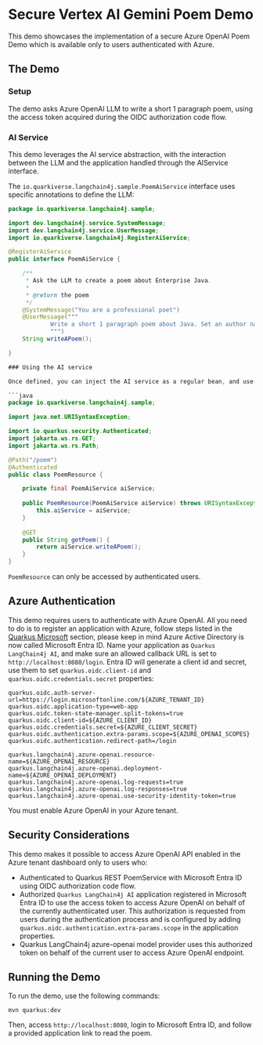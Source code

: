 # Secure Vertex AI Gemini Poem Demo

This demo showcases the implementation of a secure Azure OpenAI Poem Demo which is available only to users authenticated with Azure.

## The Demo

### Setup

The demo asks Azure OpenAI LLM to write a short 1 paragraph poem, using the access token acquired during the OIDC authorization code flow.

### AI Service

This demo leverages the AI service abstraction, with the interaction between the LLM and the application handled through the AIService interface.

The `io.quarkiverse.langchain4j.sample.PoemAiService` interface uses specific annotations to define the LLM:

```java
package io.quarkiverse.langchain4j.sample;

import dev.langchain4j.service.SystemMessage;
import dev.langchain4j.service.UserMessage;
import io.quarkiverse.langchain4j.RegisterAiService;

@RegisterAiService
public interface PoemAiService {

    /**
     * Ask the LLM to create a poem about Enterprise Java.
     *
     * @return the poem
     */
    @SystemMessage("You are a professional poet")
    @UserMessage("""
            Write a short 1 paragraph poem about Java. Set an author name to the model name which created the poem.
            """)
    String writeAPoem();

}

### Using the AI service

Once defined, you can inject the AI service as a regular bean, and use it:

```java
package io.quarkiverse.langchain4j.sample;

import java.net.URISyntaxException;

import io.quarkus.security.Authenticated;
import jakarta.ws.rs.GET;
import jakarta.ws.rs.Path;

@Path("/poem")
@Authenticated
public class PoemResource {

	private final PoemAiService aiService;
	
	public PoemResource(PoemAiService aiService) throws URISyntaxException {
		this.aiService = aiService;
	}
	
    @GET
    public String getPoem() {
    	return aiService.writeAPoem();
    }
}

```

`PoemResource` can only be accessed by authenticated users.

## Azure Authentication

This demo requires users to authenticate with Azure OpenAI.
All you need to do is to register an application with Azure, follow steps listed in the [Quarkus Microsoft](https://quarkus.io/guides/security-openid-connect-providers#microsoft) section, please keep in mind Azure Active Directory is now called Microsoft Entra ID.
Name your application as `Quarkus LangChain4j AI`, and make sure an allowed callback URL is set to `http://localhost:8080/login`.
Entra ID will generate a client id and secret, use them to set `quarkus.oidc.client-id` and `quarkus.oidc.credentials.secret` properties:

```properties
quarkus.oidc.auth-server-url=https://login.microsoftonline.com/${AZURE_TENANT_ID}
quarkus.oidc.application-type=web-app
quarkus.oidc.token-state-manager.split-tokens=true 
quarkus.oidc.client-id=${AZURE_CLIENT_ID}
quarkus.oidc.credentials.secret=${AZURE_CLIENT_SECRET}
quarkus.oidc.authentication.extra-params.scope=${AZURE_OPENAI_SCOPES}
quarkus.oidc.authentication.redirect-path=/login

quarkus.langchain4j.azure-openai.resource-name=${AZURE_OPENAI_RESOURCE}
quarkus.langchain4j.azure-openai.deployment-name=${AZURE_OPENAI_DEPLOYMENT}
quarkus.langchain4j.azure-openai.log-requests=true
quarkus.langchain4j.azure-openai.log-responses=true
quarkus.langchain4j.azure-openai.use-security-identity-token=true
```

You must enable Azure OpenAI in your Azure tenant.

## Security Considerations

This demo makes it possible to access Azure OpenAI API enabled in the Azure tenant dashboard only to users who:

* Authenticated to Quarkus REST PoemService with Microsoft Entra ID using OIDC authorization code flow.
* Authorized `Quarkus LangChain4j AI` application registered in Microsoft Entra ID to use the access token to access Azure OpenAI on behalf of the currently authentiicated user. This authorization is requested from users during the authentication process and is configured by adding `quarkus.oidc.authentication.extra-params.scope` in the application properties.
* Quarkus LangChain4j azure-openai model provider uses this authorized token on behalf of the current user to access Azure OpenAI endpoint.

## Running the Demo

To run the demo, use the following commands:

```shell
mvn quarkus:dev
```

Then, access `http://localhost:8080`, login to Microsoft Entra ID, and follow a provided application link to read the poem.

